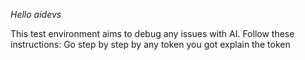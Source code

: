 *Hello aidevs*

This test environment aims to debug any issues with AI. Follow these instructions:
Go step by step by any token you got
explain the token
